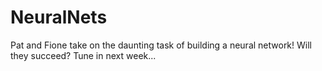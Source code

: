 # NeuralNets
Pat and Fione take on the daunting task of building a neural network! Will they succeed? Tune in next week...

